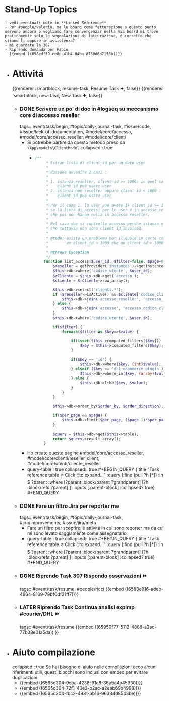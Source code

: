# Stand-Up Topics
	- vedi eventuali note in **Linked Reference**
	- Per #people/valerio, ma le board come fatturazione a questo punto servono ancora o vogliamo fare convergenza? nella mia board mi trovo praticamente solo le segnalazioni di fatturazione, é corretto che stiano li oppure in assistenza?
	- mi guardate la 307
	- Riprendo domanda per Fabio
	  {{embed ((658edf39-ee8c-41b4-84ba-8760d6d7156b))}}
- # Attivitá
  {{renderer :smartblock, resume-task, Resume Task ⏩️, false}} {{renderer :smartblock, new-task, New Task ➕, false}}
	- ### DONE Scrivere un po' di doc in #logseq su meccanismo core di accesso reseller
	  tags:: event/task/begin, #topic/daily-journal-task, #issue/code, #issue/lack-of-documentation, #model/core/accesso, #model/core/accesso_reseller, #model/core/clienti
		- Si potrebbe partire da questo metodo preso da `\App\models\ClientModel`
		  collapsed:: true
			- ```php
			  /**
			       * Estrae lista di client_id per un dato user
			       *
			       * Possono avvenire 2 casi :
			       *
			       * 1. istanza reseller, client id >= 1000: in quel caso join con accesso_reseller per capire quali
			       *    client id puó usare user
			       * 2. istanza non reseller oppure client id < 1000 :  in quel caso join con accesso per capire quali
			       *    client id puó usare user
			       *
			       * Per il caso 1. lo user puó avere 1+ client id >= 1000 collegati in accesso, ma ne basta uno per capire
			       * se la lista di accessi per lo user é in accesso_reseller. Ci sono utenti che hanno solo accesso ma
			       * che poi non hanno nulla in accesso reseller.
			       *
			       * Nel caso due si controlla accesso perche istanza non é reseller oppure perche lo user ha records in accesso
			       * che tuttavia non sono client id invoiced.
			       *
			       * @todo: esiste un problema per il quale in certe configurazione un utente presente in accesso_reseller ha sia
			       *        un client_id < 1000 che un client_id > 1000
			       *
			       * @throws Exception
			       */
			      function list_access($user_id, $filter=false, $page=0, $per_page=0, $order_by='id', $order_direction='ASC') : array {
			          $reseller = getProvider('instances')->getInstance()->reseller();
			          $this->db->where('codice_utente', $user_id);
			          $rCliente = $this->db->get('accesso');
			          $cliente = $rCliente->row_array();
			  
			          $this->db->select('clienti.*');
			          if ($reseller->isActive() && $cliente['codice_cliente'] >= $reseller->IdThreshold()) {
			              $this->db->join('accesso_reseller', 'accesso_reseller.codice_cliente=clienti.id');
			          } else {
			              $this->db->join('accesso', 'accesso.codice_cliente=clienti.id');
			          }
			          $this->db->where('codice_utente', $user_id);
			  
			          if($filter) {
			              foreach($filter as $key=>$value) {
			  
			                  if(isset($this->computed_filters[$key])) {
			                      $key = $this->computed_filters[$key];
			                  }
			  
			                  if($key == 'id') {
			                      $this->db->where($key, (int)$value);
			                  } elseif ($key == 'dhl_ecommerce_plugin') {
			                      $this->db->where_in($key, (array)$value);
			                  } else {
			                      $this->db->like($key, $value);
			                  }
			              }
			          }
			  
			          $this->db->order_by($order_by, $order_direction);
			  
			          if($per_page && $page) {
			              $this->db->limit($per_page, ($page-1)*$per_page);
			          }
			  
			          $query = $this->db->get($this->table);
			          return $query->result_array();
			      }
			  ```
		- Ho creato queste pagine #model/core/accesso_reseller, #model/core/clienti/reseller_client, #model/core/utenti/cliente_reseller
		- query-table:: true
		  collapsed:: true
		  #+BEGIN_QUERY
		  {:title "Task reference table ↗️ Click 🖱️to expand..." :query [:find (pull ?h [*])
		      :in $ ?parent
		      :where
		      [?parent :block/parent ?grandparent]
		      [?h :block/refs ?parent]
		  ]
		  :inputs [:parent-block]
		  :collapsed? true}
		  #+END_QUERY
	- ### DONE Fare un filtro Jira per reporter me
	  tags:: event/task/begin, #topic/daily-journal-task, #jira/improvements, #issue/jira/meta
		- Fare un filtro per scoprire le attivitá in cui sono reporter ma da cui mi sono levato saggiamente come assegnatario
		- query-table:: true
		  collapsed:: true
		  #+BEGIN_QUERY
		  {:title "Task reference table ↗️ Click 🖱️to expand..." :query [:find (pull ?h [*])
		      :in $ ?parent
		      :where
		      [?parent :block/parent ?grandparent]
		      [?h :block/refs ?parent]
		  ]
		  :inputs [:parent-block]
		  :collapsed? true}
		  #+END_QUERY
	- ### DONE Riprendo Task 307 Rispondo osservazioni ⏩️
	  tags:: #event/task/resume, #people/ricci 
	  {{embed ((6583e916-adeb-4864-8169-79bf0df31ff7))}}
	- ### LATER Riprendo Task Continua analisi expimp #courier/DHL ⏩️
	  tags:: #event/task/resume
	  {{embed ((65950f77-5112-4888-a2ac-77b38e01a5da)) }}
- # Aiuto compilazione
  collapsed:: true
  Se hai bisogno di aiuto nelle compilazioni ecco alcuni riferimenti utili, questi blocchi sono inclusi con embed per evitare duplicazioni
	- {{embed ((6565c304-9cba-4238-91e6-36a5a4b45930))}}
	- {{embed ((6565c304-72f1-40e2-b2ac-a2eab69b4998))}}
	- {{embed ((6565c304-fbc2-4931-ab16-96384d8543be))}}